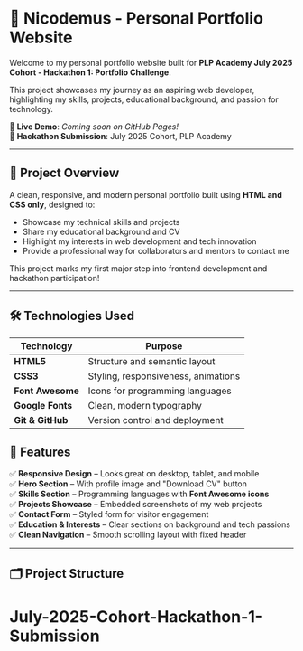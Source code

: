 # 🌟 Nicodemus - Personal Portfolio Website

Welcome to my personal portfolio website built for **PLP Academy July 2025 Cohort - Hackathon 1: Portfolio Challenge**.

This project showcases my journey as an aspiring web developer, highlighting my skills, projects, educational background, and passion for technology.

🚀 **Live Demo**: _Coming soon on GitHub Pages!_  
💼 **Hackathon Submission**: July 2025 Cohort, PLP Academy

---

## 🎯 Project Overview

A clean, responsive, and modern personal portfolio built using **HTML and CSS only**, designed to:
- Showcase my technical skills and projects
- Share my educational background and CV
- Highlight my interests in web development and tech innovation
- Provide a professional way for collaborators and mentors to contact me

This project marks my first major step into frontend development and hackathon participation!

---

## 🛠️ Technologies Used

| Technology | Purpose |
|----------|--------|
| **HTML5** | Structure and semantic layout |
| **CSS3** | Styling, responsiveness, animations |
| **Font Awesome** | Icons for programming languages |
| **Google Fonts** | Clean, modern typography |
| **Git & GitHub** | Version control and deployment |


## 📂 Features

✅ **Responsive Design** – Looks great on desktop, tablet, and mobile  
✅ **Hero Section** – With profile image and "Download CV" button  
✅ **Skills Section** – Programming languages with **Font Awesome icons**  
✅ **Projects Showcase** – Embedded screenshots of my web projects  
✅ **Contact Form** – Styled form for visitor engagement  
✅ **Education & Interests** – Clear sections on background and tech passions  
✅ **Clean Navigation** – Smooth scrolling layout with fixed header  

---

## 🗂️ Project Structure
# July-2025-Cohort-Hackathon-1-Submission
